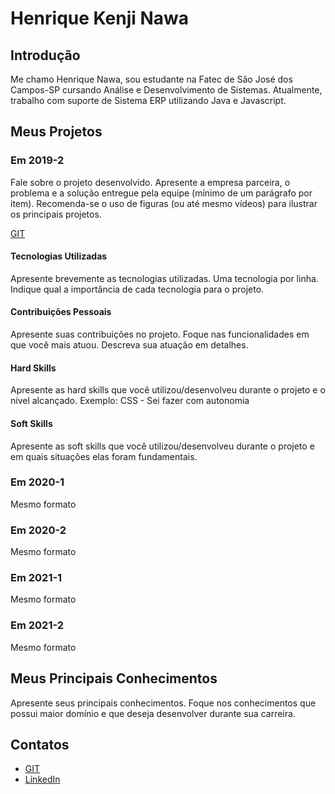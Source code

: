 # Henrique Kenji Nawa

## Introdução

Me chamo Henrique Nawa, sou estudante na Fatec de São José dos Campos-SP cursando Análise e Desenvolvimento de Sistemas. Atualmente, trabalho com suporte de Sistema ERP utilizando Java e Javascript.
## Meus Projetos

### Em 2019-2
Fale sobre o projeto desenvolvido. Apresente a empresa parceira, o problema e a solução entregue pela equipe (mínimo de um parágrafo por item). Recomenda-se o uso de figuras (ou até mesmo vídeos) para ilustrar os principais projetos.

[GIT](https://www.google.com)

#### Tecnologias Utilizadas
Apresente brevemente as tecnologias utilizadas. Uma tecnologia por linha. Indique qual a importância de cada tecnologia para o projeto.

#### Contribuições Pessoais
Apresente suas contribuições no projeto. Foque nas funcionalidades em que você mais atuou. Descreva sua atuação em detalhes.

#### Hard Skills
Apresente as hard skills que você utilizou/desenvolveu durante o projeto e o nível alcançado. Exemplo: CSS - Sei fazer com autonomia

#### Soft Skills
Apresente as soft skills que você utilizou/desenvolveu durante o projeto e em quais situações elas foram fundamentais. 

### Em 2020-1
Mesmo formato

### Em 2020-2
Mesmo formato

### Em 2021-1
Mesmo formato

### Em 2021-2
Mesmo formato

## Meus Principais Conhecimentos
Apresente seus principais conhecimentos. Foque nos conhecimentos que possui maior domínio e que deseja desenvolver durante sua carreira.

## Contatos
* [GIT](https://www.git.com)
* [LinkedIn](https://www.linkedin.com)


